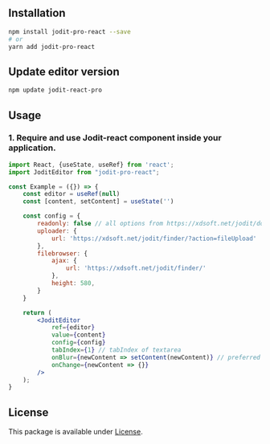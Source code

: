 ## Installation

```bash
npm install jodit-pro-react --save
# or
yarn add jodit-pro-react
```

## Update editor version
```bash
npm update jodit-react-pro
```

## Usage

### 1. Require and use Jodit-react component inside your application.

```jsx
import React, {useState, useRef} from 'react';
import JoditEditor from "jodit-pro-react";

const Example = ({}) => {
	const editor = useRef(null)
	const [content, setContent] = useState('')

	const config = {
		readonly: false // all options from https://xdsoft.net/jodit/doc/,
		uploader: {
			url: 'https://xdsoft.net/jodit/finder/?action=fileUpload'
		},
		filebrowser: {
			ajax: {
				url: 'https://xdsoft.net/jodit/finder/'
			},
			height: 580,
		}
	}

	return (
		<JoditEditor
			ref={editor}
			value={content}
			config={config}
			tabIndex={1} // tabIndex of textarea
			onBlur={newContent => setContent(newContent)} // preferred to use only this option to update the content for performance reasons
			onChange={newContent => {}}
		/>
	);
}
```


License
-----
This package is available under [License](https://xdsoft.net/jodit/pro/license).
